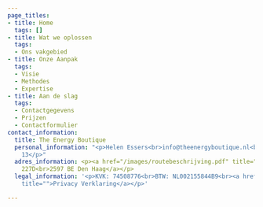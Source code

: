 ```yaml
---
page_titles:
- title: Home
  tags: []
- title: Wat we oplossen
  tags:
  - Ons vakgebied
- title: Onze Aanpak
  tags:
  - Visie
  - Methodes
  - Expertise
- title: Aan de slag
  tags:
  - Contactgegevens
  - Prijzen
  - Contactformulier
contact_information:
  title: The Energy Boutique
  personal_information: "<p>Helen Essers<br>info@theenergyboutique.nl<br>06 242 049
    13</p>"
  adres_information: <p><a href="/images/routebeschrijving.pdf" title="">Nirwana flat<br>Benoordenhoutseweg
    227D<br>2597 BE Den Haag</a></p>
  legal_information: '<p>KVK: 74508776<br>BTW: NL002155844B9<br><a href="/images/privacy-verklaring-the-energy-boutique.pdf"
    title="">Privacy Verklaring</a></p>'

---
```

